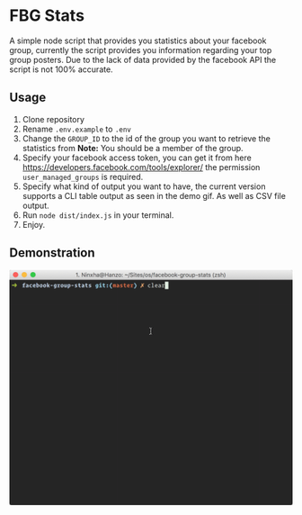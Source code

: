 # FBG Stats
A simple node script that provides you statistics about your facebook group, currently the script provides you information regarding your top group posters. Due to the lack of data provided by the facebook API the script is not 100% accurate.

## Usage
1.  Clone repository
2.  Rename `.env.example` to `.env`
3.  Change the `GROUP_ID` to the id of the group you want to retrieve the statistics from
    **Note:** You should be a member of the group.
4.  Specify your facebook access token, you can get it from here https://developers.facebook.com/tools/explorer/ the permission `user_managed_groups` is required.
4.  Specify what kind of output you want to have, the current version supports a CLI table output as seen in the demo gif. As well as CSV file output.
5.  Run `node dist/index.js` in your terminal.
6.  Enjoy.

## Demonstration
![alt Demo gif](demo.gif)